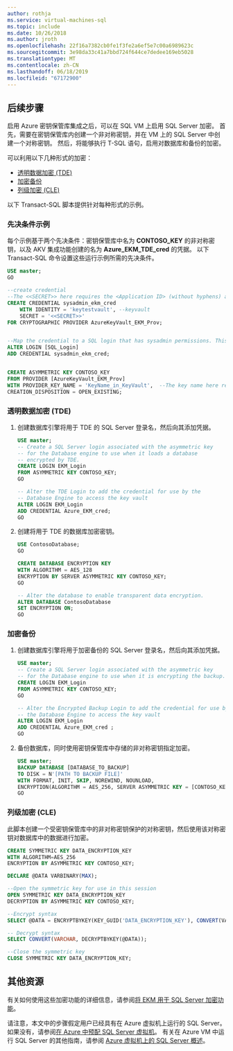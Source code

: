 ```yaml
---
author: rothja
ms.service: virtual-machines-sql
ms.topic: include
ms.date: 10/26/2018
ms.author: jroth
ms.openlocfilehash: 22f16a7382cb0fe1f3fe2a6ef5e7c00a6989623c
ms.sourcegitcommit: 3e98da33c41a7bbd724f644ce7dedee169eb5028
ms.translationtype: MT
ms.contentlocale: zh-CN
ms.lasthandoff: 06/18/2019
ms.locfileid: "67172900"
---
```

## <a name="next-steps"></a>后续步骤

启用 Azure 密钥保管库集成之后，可以在 SQL VM 上启用 SQL Server 加密。 首先，需要在密钥保管库内创建一个非对称密钥，并在 VM 上的 SQL Server 中创建一个对称密钥。 然后，将能够执行 T-SQL 语句，启用对数据库和备份的加密。

可以利用以下几种形式的加密：

* [透明数据加密 (TDE)](https://msdn.microsoft.com/library/bb934049.aspx)
* [加密备份](https://msdn.microsoft.com/library/dn449489.aspx)
* [列级加密 (CLE)](https://msdn.microsoft.com/library/ms173744.aspx)

以下 Transact-SQL 脚本提供针对每种形式的示例。

### <a name="prerequisites-for-examples"></a>先决条件示例

每个示例基于两个先决条件：密钥保管库中名为 **CONTOSO_KEY** 的非对称密钥，以及 AKV 集成功能创建的名为 **Azure_EKM_TDE_cred** 的凭据。 以下 Transact-SQL 命令设置这些运行示例所需的先决条件。

``` sql
USE master;
GO

--create credential
--The <<SECRET>> here requires the <Application ID> (without hyphens) and <Secret> to be passed together without a space between them.
CREATE CREDENTIAL sysadmin_ekm_cred
    WITH IDENTITY = 'keytestvault', --keyvault
    SECRET = '<<SECRET>>'
FOR CRYPTOGRAPHIC PROVIDER AzureKeyVault_EKM_Prov;


--Map the credential to a SQL login that has sysadmin permissions. This allows the SQL login to access the key vault when creating the asymmetric key in the next step.
ALTER LOGIN [SQL_Login]
ADD CREDENTIAL sysadmin_ekm_cred;


CREATE ASYMMETRIC KEY CONTOSO_KEY
FROM PROVIDER [AzureKeyVault_EKM_Prov]
WITH PROVIDER_KEY_NAME = 'KeyName_in_KeyVault',  --The key name here requires the key we created in the key vault
CREATION_DISPOSITION = OPEN_EXISTING;
```

### <a name="transparent-data-encryption-tde"></a>透明数据加密 (TDE)

1. 创建数据库引擎将用于 TDE 的 SQL Server 登录名，然后向其添加凭据。

   ``` sql
   USE master;
   -- Create a SQL Server login associated with the asymmetric key
   -- for the Database engine to use when it loads a database
   -- encrypted by TDE.
   CREATE LOGIN EKM_Login
   FROM ASYMMETRIC KEY CONTOSO_KEY;
   GO

   -- Alter the TDE Login to add the credential for use by the
   -- Database Engine to access the key vault
   ALTER LOGIN EKM_Login
   ADD CREDENTIAL Azure_EKM_cred;
   GO
   ```

1. 创建将用于 TDE 的数据库加密密钥。

   ``` sql
   USE ContosoDatabase;
   GO

   CREATE DATABASE ENCRYPTION KEY 
   WITH ALGORITHM = AES_128 
   ENCRYPTION BY SERVER ASYMMETRIC KEY CONTOSO_KEY;
   GO

   -- Alter the database to enable transparent data encryption.
   ALTER DATABASE ContosoDatabase
   SET ENCRYPTION ON;
   GO
   ```

### <a name="encrypted-backups"></a>加密备份

1. 创建数据库引擎将用于加密备份的 SQL Server 登录名，然后向其添加凭据。

   ``` sql
   USE master;
   -- Create a SQL Server login associated with the asymmetric key
   -- for the Database engine to use when it is encrypting the backup.
   CREATE LOGIN EKM_Login
   FROM ASYMMETRIC KEY CONTOSO_KEY;
   GO

   -- Alter the Encrypted Backup Login to add the credential for use by
   -- the Database Engine to access the key vault
   ALTER LOGIN EKM_Login
   ADD CREDENTIAL Azure_EKM_cred ;
   GO
   ```

1. 备份数据库，同时使用密钥保管库中存储的非对称密钥指定加密。

   ``` sql
   USE master;
   BACKUP DATABASE [DATABASE_TO_BACKUP]
   TO DISK = N'[PATH TO BACKUP FILE]'
   WITH FORMAT, INIT, SKIP, NOREWIND, NOUNLOAD,
   ENCRYPTION(ALGORITHM = AES_256, SERVER ASYMMETRIC KEY = [CONTOSO_KEY]);
   GO
   ```

### <a name="column-level-encryption-cle"></a>列级加密 (CLE)

此脚本创建一个受密钥保管库中的非对称密钥保护的对称密钥，然后使用该对称密钥对数据库中的数据进行加密。

``` sql
CREATE SYMMETRIC KEY DATA_ENCRYPTION_KEY
WITH ALGORITHM=AES_256
ENCRYPTION BY ASYMMETRIC KEY CONTOSO_KEY;

DECLARE @DATA VARBINARY(MAX);

--Open the symmetric key for use in this session
OPEN SYMMETRIC KEY DATA_ENCRYPTION_KEY
DECRYPTION BY ASYMMETRIC KEY CONTOSO_KEY;

--Encrypt syntax
SELECT @DATA = ENCRYPTBYKEY(KEY_GUID('DATA_ENCRYPTION_KEY'), CONVERT(VARBINARY,'Plain text data to encrypt'));

-- Decrypt syntax
SELECT CONVERT(VARCHAR, DECRYPTBYKEY(@DATA));

--Close the symmetric key
CLOSE SYMMETRIC KEY DATA_ENCRYPTION_KEY;
```

## <a name="additional-resources"></a>其他资源

有关如何使用这些加密功能的详细信息，请参阅[将 EKM 用于 SQL Server 加密功能](https://msdn.microsoft.com/library/dn198405.aspx#UsesOfEKM)。

请注意，本文中的步骤假定用户已经具有在 Azure 虚拟机上运行的 SQL Server。 如果没有，请参阅[在 Azure 中预配 SQL Server 虚拟机](../articles/virtual-machines/windows/sql/virtual-machines-windows-portal-sql-server-provision.md)。 有关在 Azure VM 中运行 SQL Server 的其他指南，请参阅 [Azure 虚拟机上的 SQL Server 概述](../articles/virtual-machines/windows/sql/virtual-machines-windows-sql-server-iaas-overview.md)。
